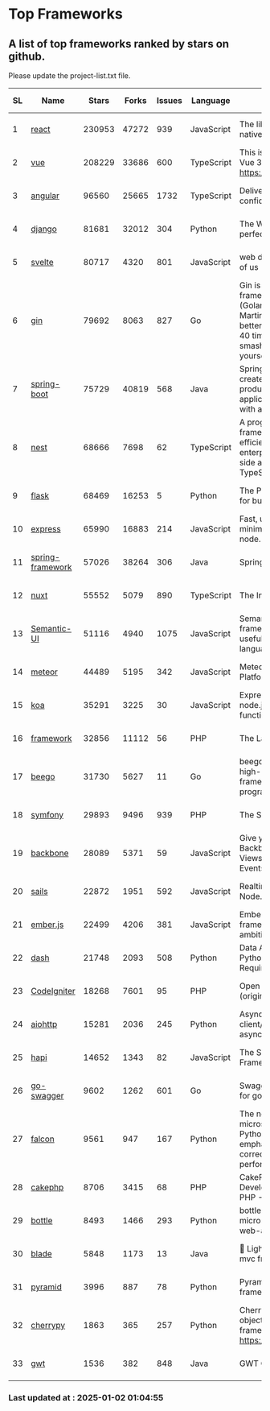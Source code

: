 # Top Frameworks
## A list of top frameworks ranked by stars on github.  
Please update the project-list.txt file.

| SL| Name  | Stars| Forks| Issues | Language | Description | Last Commit |
| --| ------| -----| ---- | ------ | -------- | ----------- | ----------- |
| 1 | [react](https://github.com/facebook/react) | 230953 | 47272 | 939 | JavaScript | The library for web and native user interfaces. | 2024-12-31 18:13:43 |
| 2 | [vue](https://github.com/vuejs/vue) | 208229 | 33686 | 600 | TypeScript | This is the repo for Vue 2. For Vue 3, go to https://github.com/vuejs/core | 2024-10-10 07:24:14 |
| 3 | [angular](https://github.com/angular/angular) | 96560 | 25665 | 1732 | TypeScript | Deliver web apps with confidence 🚀 | 2024-12-27 14:56:31 |
| 4 | [django](https://github.com/django/django) | 81681 | 32012 | 304 | Python | The Web framework for perfectionists with deadlines. | 2024-12-27 15:21:04 |
| 5 | [svelte](https://github.com/sveltejs/svelte) | 80717 | 4320 | 801 | JavaScript | web development for the rest of us | 2025-01-01 15:22:09 |
| 6 | [gin](https://github.com/gin-gonic/gin) | 79692 | 8063 | 827 | Go | Gin is a HTTP web framework written in Go (Golang). It features a Martini-like API with much better performance -- up to 40 times faster. If you need smashing performance, get yourself some Gin. | 2024-12-30 03:40:37 |
| 7 | [spring-boot](https://github.com/spring-projects/spring-boot) | 75729 | 40819 | 568 | Java | Spring Boot helps you to create Spring-powered, production-grade applications and services with absolute minimum fuss. | 2024-12-30 11:40:24 |
| 8 | [nest](https://github.com/nestjs/nest) | 68666 | 7698 | 62 | TypeScript | A progressive Node.js framework for building efficient, scalable, and enterprise-grade server-side applications with TypeScript/JavaScript 🚀 | 2024-12-27 09:56:32 |
| 9 | [flask](https://github.com/pallets/flask) | 68469 | 16253 | 5 | Python | The Python micro framework for building web applications. | 2024-11-24 01:54:29 |
| 10 | [express](https://github.com/expressjs/express) | 65990 | 16883 | 214 | JavaScript | Fast, unopinionated, minimalist web framework for node. | 2024-12-20 17:18:55 |
| 11 | [spring-framework](https://github.com/spring-projects/spring-framework) | 57026 | 38264 | 306 | Java | Spring Framework | 2025-01-01 09:08:45 |
| 12 | [nuxt](https://github.com/nuxt/nuxt) | 55552 | 5079 | 890 | TypeScript | The Intuitive Vue Framework. | 2025-01-01 23:20:19 |
| 13 | [Semantic-UI](https://github.com/Semantic-Org/Semantic-UI) | 51116 | 4940 | 1075 | JavaScript | Semantic is a UI component framework based around useful principles from natural language. | 2024-11-27 21:01:47 |
| 14 | [meteor](https://github.com/meteor/meteor) | 44489 | 5195 | 342 | JavaScript | Meteor, the JavaScript App Platform | 2024-12-13 20:16:27 |
| 15 | [koa](https://github.com/koajs/koa) | 35291 | 3225 | 30 | JavaScript | Expressive middleware for node.js using ES2017 async functions | 2024-11-04 05:08:13 |
| 16 | [framework](https://github.com/laravel/framework) | 32856 | 11112 | 56 | PHP | The Laravel Framework. | 2025-01-01 18:54:56 |
| 17 | [beego](https://github.com/beego/beego) | 31730 | 5627 | 11 | Go | beego is an open-source, high-performance web framework for the Go programming language. | 2025-01-01 02:25:23 |
| 18 | [symfony](https://github.com/symfony/symfony) | 29893 | 9496 | 939 | PHP | The Symfony PHP framework | 2025-01-01 09:03:33 |
| 19 | [backbone](https://github.com/jashkenas/backbone) | 28089 | 5371 | 59 | JavaScript | Give your JS App some Backbone with Models, Views, Collections, and Events | 2024-09-02 12:55:04 |
| 20 | [sails](https://github.com/balderdashy/sails) | 22872 | 1951 | 592 | JavaScript | Realtime MVC Framework for Node.js | 2024-12-06 23:47:23 |
| 21 | [ember.js](https://github.com/emberjs/ember.js) | 22499 | 4206 | 381 | JavaScript | Ember.js - A JavaScript framework for creating ambitious web applications | 2024-12-23 20:46:36 |
| 22 | [dash](https://github.com/plotly/dash) | 21748 | 2093 | 508 | Python | Data Apps & Dashboards for Python. No JavaScript Required. | 2024-12-11 17:57:01 |
| 23 | [CodeIgniter](https://github.com/bcit-ci/CodeIgniter) | 18268 | 7601 | 95 | PHP | Open Source PHP Framework (originally from EllisLab) | 2024-03-20 03:51:42 |
| 24 | [aiohttp](https://github.com/aio-libs/aiohttp) | 15281 | 2036 | 245 | Python | Asynchronous HTTP client/server framework for asyncio and Python | 2025-01-01 12:30:52 |
| 25 | [hapi](https://github.com/hapijs/hapi) | 14652 | 1343 | 82 | JavaScript | The Simple, Secure Framework Developers Trust | 2024-10-24 22:10:55 |
| 26 | [go-swagger](https://github.com/go-swagger/go-swagger) | 9602 | 1262 | 601 | Go | Swagger 2.0 implementation for go | 2024-11-07 04:05:23 |
| 27 | [falcon](https://github.com/falconry/falcon) | 9561 | 947 | 167 | Python | The no-magic web API and microservices framework for Python developers, with an emphasis on reliability, correctness, and performance at scale. | 2024-12-30 09:00:50 |
| 28 | [cakephp](https://github.com/cakephp/cakephp) | 8706 | 3415 | 68 | PHP | CakePHP: The Rapid Development Framework for PHP - Official Repository | 2024-12-29 19:06:18 |
| 29 | [bottle](https://github.com/bottlepy/bottle) | 8493 | 1466 | 293 | Python | bottle.py is a fast and simple micro-framework for python web-applications. | 2024-12-06 16:42:00 |
| 30 | [blade](https://github.com/lets-blade/blade) | 5848 | 1173 | 13 | Java | :rocket: Lightning fast and elegant mvc framework for Java8 | 2024-12-03 02:45:13 |
| 31 | [pyramid](https://github.com/Pylons/pyramid) | 3996 | 887 | 78 | Python | Pyramid - A Python web framework | 2024-12-20 23:21:35 |
| 32 | [cherrypy](https://github.com/cherrypy/cherrypy) | 1863 | 365 | 257 | Python | CherryPy is a pythonic, object-oriented HTTP framework.      https://cherrypy.dev | 2024-12-23 21:20:04 |
| 33 | [gwt](https://github.com/gwtproject/gwt) | 1536 | 382 | 848 | Java | GWT Open Source Project | 2024-12-23 16:07:24 |

### Last updated at : 2025-01-02 01:04:55
